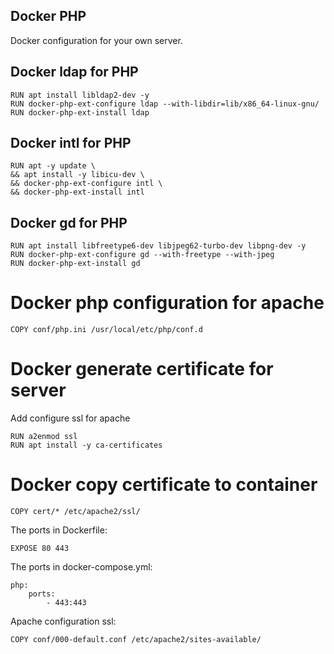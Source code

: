 ## Docker PHP
Docker configuration for your own server.

## Docker ldap for PHP
```
RUN apt install libldap2-dev -y
RUN docker-php-ext-configure ldap --with-libdir=lib/x86_64-linux-gnu/
RUN docker-php-ext-install ldap
```

## Docker intl for PHP
```
RUN apt -y update \
&& apt install -y libicu-dev \
&& docker-php-ext-configure intl \
&& docker-php-ext-install intl
```

## Docker gd for PHP
```
RUN apt install libfreetype6-dev libjpeg62-turbo-dev libpng-dev -y
RUN docker-php-ext-configure gd --with-freetype --with-jpeg
RUN docker-php-ext-install gd
```

# Docker php configuration for apache
```
COPY conf/php.ini /usr/local/etc/php/conf.d
```

# Docker generate certificate for server

Add configure ssl for apache
```
RUN a2enmod ssl
RUN apt install -y ca-certificates
```

# Docker copy certificate to container
```
COPY cert/* /etc/apache2/ssl/
```

The ports in Dockerfile:
```
EXPOSE 80 443
```

The ports in docker-compose.yml:
```
php:
    ports:
        - 443:443
```

Apache configuration ssl:

```
COPY conf/000-default.conf /etc/apache2/sites-available/
```
